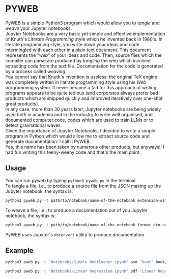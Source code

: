 PYWEB
=====
PyWEB is a simple Python3 program which would allow you to *tangle* and *weave* your Jupyter notebooks.  
Jupyter Notebooks are a very basic yet simple and effective implementation of Knuth's *Literate Programming*
style which he invented back in 1980's. In literate programming style, you write down your ideas and code
intermingled with each other in a plain text document. This document represents the "*web*" of your ideas and
code. Then, source files which the compiler can parse are produced by *tangling* the web which involved
extracting code from the text file. Documentation for the code is generated by a process called *weaving*.  
You cannot say that Knuth's invention is useless: the original TeX
engine was completely written in literate programming style using his *Web* programming system. It never
became a fad for this approach of writing programs appears to be quite tedious (and corporates always prefer
bad products which are shipped quickly and improved iteratively over one-shot great products).  
In any case, more than 30 years later, Jupyter notebooks are being widely used both in academia and in the
industry to write well organised, and documented computer code, codes which are used to train LLMs or to
detect gravitational waves.  
Given the importance of Jupyter Notebooks, I decided to write a simple program in Python which would allow me
to extract source code and generate documentation. I call it PyWEB.  
Yes, this name has been taken by numerous other products, but anyways!! I had fun writing this teeny-weeny
code and that's the main point.  
  
Usage
-----
You can run pyweb by typing `python3 pyweb.py` in the terminal.  
To tangle a file, i.e., to produce a source file from the JSON making up the Jupyter notebook, the syntax is:  
```bash
python3 pyweb.py -t path/to/notebook/name-of-the-notebook extension-without-dot src-name path/to/src
```
  
To weave a file, i.e., to produce a documentation out of you Jupyter notebook, the syntax is:
```bash
python3 pyweb.py -t path/to/notebook/name-of-the-notebook format dco-name path/to/doc
```
  
PyWEB uses Jupyter's `nbconvert` utility to produce documentation.  
  
Example
-------
```bash
python3 pweb.py -t "Notebooks/Simple Bootloader.ipynb" asm "boot" boot/
```

```bash
python3 pweb.py -t "Notebooks/Linear Regression.ipynb" pdf "Linear Regression" Documentation/
```